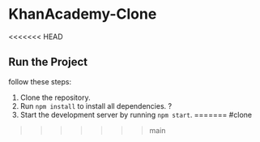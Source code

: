 # KhanAcademy-Clone
<<<<<<< HEAD
## Run the Project
follow these steps:
1. Clone the repository.
2. Run `npm install` to install all dependencies. ?
3. Start the development server by running `npm start`.
=======
#clone

>>>>>>> main
